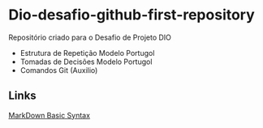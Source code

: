 # Dio-desafio-github-first-repository
Repositório criado para o Desafio de Projeto DIO

- Estrutura de Repetição Modelo Portugol
- Tomadas de Decisões Modelo Portugol
- Comandos Git (Auxilio)


## Links
[MarkDown Basic Syntax](https://www.markdownguide.org/basic-syntax/)
